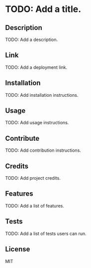 # TODO: Add a title.
## Description
TODO: Add a description.
## Link
TODO: Add a deployment link.
## Installation
TODO: Add installation instructions.
## Usage
TODO: Add usage instructions.
## Contribute
TODO: Add contribution instructions.
## Credits
TODO: Add project credits.
## Features
TODO: Add a list of features.
## Tests
TODO: Add a list of tests users can run.
## License
MIT
